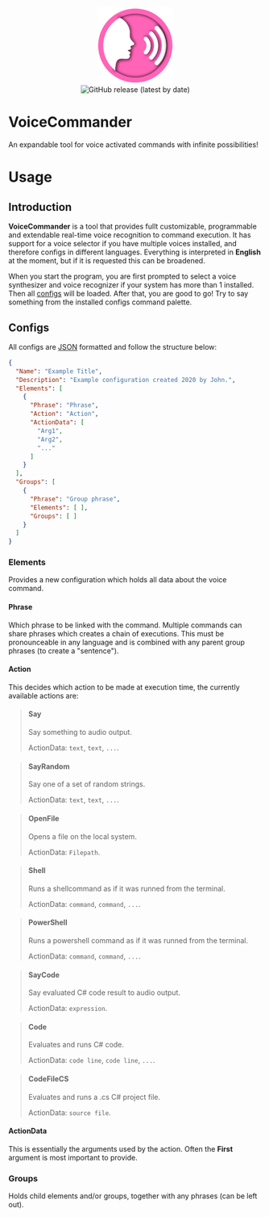 <div align=center>
 <img alt="VoiceCommander" src="logo.png" width="30%">
 <br>
 <img alt="GitHub release (latest by date)" src="https://img.shields.io/github/v/release/WilliamRagstad/VoiceCommander">
</div>

# VoiceCommander
An expandable tool for voice activated commands with infinite possibilities!

# Usage

## Introduction

**VoiceCommander** is a tool that provides fullt customizable, programmable and extendable real-time voice recognition to command execution. It has support for a voice selector if you have multiple voices installed, and therefore configs in  different languages. Everything is interpreted in **English** at the moment, but if it is requested this can be broadened.

When you start the program, you are first prompted to select a voice synthesizer and voice recognizer if your system has more than 1 installed. Then all [configs](#Configs) will be loaded. After that, you are good to go! Try to say something from the installed configs command palette.

## Configs

All configs are [JSON](https://en.wikipedia.org/wiki/JSON) formatted and follow the structure below:

```json
{
  "Name": "Example Title",
  "Description": "Example configuration created 2020 by John.",
  "Elements": [
    {
      "Phrase": "Phrase",
      "Action": "Action",
      "ActionData": [
        "Arg1",
        "Arg2",
        "..."
      ]
    }
  ],
  "Groups": [
    {
      "Phrase": "Group phrase",
      "Elements": [ ],
      "Groups": [ ]
    }
  ]
}
```

### Elements

Provides a new configuration which holds all data about the voice command.

#### Phrase

Which phrase to be linked with the command. Multiple commands can share phrases which creates a chain of executions.
This must be pronounceable in any language and is combined with any parent group phrases (to create a "sentence").

#### Action

This decides which action to be made at execution time, the currently available actions are:

> #### Say 
> Say something to audio output.
>
> ActionData: `text`, `text`, `...`.

> #### SayRandom 
> Say one of a set of random strings.
>
> ActionData: `text`, `text`, `...`.

> #### OpenFile
> Opens a file on the local system.
>
> ActionData: `Filepath`.

> #### Shell
> Runs a shellcommand as if it was runned from the terminal.
>
> ActionData: `command`, `command`, `...`.

> #### PowerShell
> Runs a powershell command as if it was runned from the terminal.
>
> ActionData: `command`, `command`, `...`.

> #### SayCode 
> Say evaluated C# code result to audio output.
>
> ActionData: `expression`.

> #### Code
> Evaluates and runs C# code.
>
> ActionData: `code line`, `code line`, `...`.

> #### CodeFileCS
> Evaluates and runs a .cs C# project file.
>
> ActionData: `source file`.


#### ActionData

This is essentially the arguments used by the action. Often the **First** argument is most important to provide.

### Groups

Holds child elements and/or groups, together with any phrases (can be left out).
